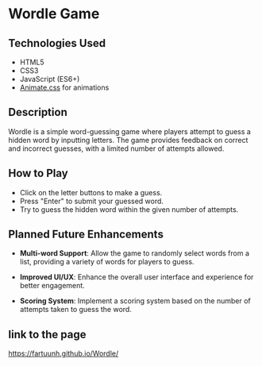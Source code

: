 
  # Wordle Game

## Technologies Used
- HTML5
- CSS3
- JavaScript (ES6+)
- [Animate.css](https://animate.style/) for animations

## Description
Wordle is a simple word-guessing game where players attempt to guess a hidden word by inputting letters. The game provides feedback on correct and incorrect guesses, with a limited number of attempts allowed.

## How to Play
- Click on the letter buttons to make a guess.
- Press "Enter" to submit your guessed word.
- Try to guess the hidden word within the given number of attempts.

## Planned Future Enhancements
- **Multi-word Support**: Allow the game to randomly select words from a list, providing a variety of words for players to guess.

- **Improved UI/UX**: Enhance the overall user interface and experience for better engagement.
- **Scoring System**: Implement a scoring system based on the number of attempts taken to guess the word.


## link to the page
https://fartuunh.github.io/Wordle/




